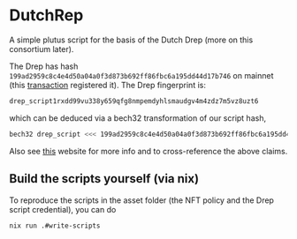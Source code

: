 # DutchRep
A simple plutus script for the basis of the Dutch Drep (more on this consortium later).

The Drep has hash `199ad2959c8c4e4d50a04a0f3d873b692ff86fbc6a195dd44d17b746` on mainnet (this [transaction](https://cexplorer.io/tx/cb177a185ab0629134ebcd0b0c94ee876f0afc0397a2a915b9fa8b1b14757d97/script#data) registered it). The Drep fingerprint is:
```bash
drep_script1rxdd99vu338y659qfg8nmpemdyhlsmaudgv4m4zdz7m5vz8uzt6
```
which can be deduced via a bech32 transformation of our script hash,
```bash
bech32 drep_script <<< 199ad2959c8c4e4d50a04a0f3d873b692ff86fbc6a195dd44d17b746\
```
Also see [this](https://gov.tools/drep_directory/drep1rxdd99vu338y659qfg8nmpemdyhlsmaudgv4m4zdz7m5vd9p2hm) website for more info and to cross-reference the above claims. 

## Build the scripts yourself (via nix)
To reproduce the scripts in the asset folder (the NFT policy and the Drep script credential), you can do
```bash
nix run .#write-scripts
```
